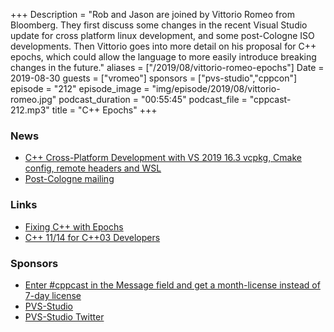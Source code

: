 +++
Description = "Rob and Jason are joined by Vittorio Romeo from Bloomberg. They first discuss some changes in the recent Visual Studio update for cross platform linux development, and some post-Cologne ISO developments. Then Vittorio goes into more detail on his proposal for C++ epochs, which could allow the language to more easily introduce breaking changes in the future."
aliases = ["/2019/08/vittorio-romeo-epochs"]
Date = 2019-08-30
guests = ["vromeo"]
sponsors = ["pvs-studio","cppcon"]
episode = "212"
episode_image = "img/episode/2019/08/vittorio-romeo.jpg"
podcast_duration = "00:55:45"
podcast_file = "cppcast-212.mp3"
title = "C++ Epochs"
+++

### News ###

 - [C++ Cross-Platform Development with VS 2019 16.3 vcpkg, Cmake config, remote headers and WSL](https://devblogs.microsoft.com/cppblog/c-cross-platform-development-with-visual-studio-2019-version-16-3-vcpkg-cmake-configuration-remote-headers-and-wsl/)
 - [Post-Cologne mailing](https://quuxplusone.github.io/blog/2019/08/18/post-cologne-mailing/)

### Links ###

 - [Fixing C++ with Epochs](https://vittorioromeo.info/index/blog/fixing_cpp_with_epochs.html)
 - [C++ 11/14 for C++03 Developers](https://cppcon.org/class-2019-cpp111403/)

### Sponsors ###

- [Enter #cppcast in the Message field and get a month-license instead of 7-day license](http://bit.ly/2YOH7re)
- [PVS-Studio](https://www.viva64.com/en/pvs-studio/?utm_source=podcast&utm_medium=banner&utm_campaign=cppcast)
- [PVS-Studio Twitter](https://twitter.com/Code_Analysis)